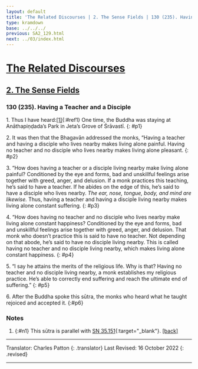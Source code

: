 ```yaml
---
layout: default
title: 'The Related Discourses | 2. The Sense Fields | 130 (235). Having a Teacher and a Disciple'
type: kramdown
base: ../../../
previous: SA2_129.html
next: ../03/index.html
---
```


# [The Related Discourses](../index.html)
## [2. The Sense Fields](index.html)
### 130 (235). Having a Teacher and a Disciple

1\. Thus I have heard:[\[1\]](#n1){:#ref1} One time, the Buddha was staying at Anāthapiṇḍada’s Park in Jeta’s Grove of Śrāvastī.
{: #p1}

2\. It was then that the Bhagavān addressed the monks, “Having a teacher and having a disciple who lives nearby makes living alone painful. Having no teacher and no disciple who lives nearby makes living alone pleasant.
{: #p2}

3\. “How does having a teacher or a disciple living nearby make living alone painful? Conditioned by the eye and forms, bad and unskillful feelings arise together with greed, anger, and delusion. If a monk practices this teaching, he’s said to have a teacher. If he abides on the edge of this, he’s said to have a disciple who lives nearby. *The ear, nose, tongue, body, and mind are likewise.* Thus, having a teacher and having a disciple living nearby makes living alone constant suffering.
{: #p3}

4\. “How does having no teacher and no disciple who lives nearby make living alone constant happiness? Conditioned by the eye and forms, bad and unskillful feelings arise together with greed, anger, and delusion. That monk who doesn’t practice this is said to have no teacher. Not depending on that abode, he’s said to have no disciple living nearby. This is called having no teacher and no disciple living nearby, which makes living alone constant happiness.
{: #p4}

5\. “I say he attains the merits of the religious life. Why is that? Having no teacher and no disciple living nearby, a monk establishes my religious practice. He’s able to correctly end suffering and reach the ultimate end of suffering.”
{: #p5}

6\. After the Buddha spoke this sūtra, the monks who heard what he taught rejoiced and accepted it.
{:#p6}

### Notes

1. {:#n1} This sūtra is parallel with [SN 35.151](https://suttacentral.net/sn35.151){:target="_blank"}. [\[back\]](#ref1)

---

Translator: Charles Patton
{: .translator}
Last Revised: 16 October 2022
{: .revised}

---